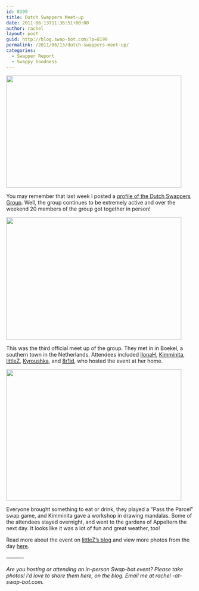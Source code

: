 ```yaml
---
id: 8199
title: Dutch Swappers Meet-up
date: 2011-06-13T11:36:51+00:00
author: rachel
layout: post
guid: http://blog.swap-bot.com/?p=8199
permalink: /2011/06/13/dutch-swappers-meet-up/
categories:
  - Swapper Report
  - Swappy Goodness
---
```

[<img src="http://blog.swap-bot.com/wp-content/uploads/2011/06/DutchSwappers1.jpg" alt="" title="DutchSwappers1" width="470" height="301" class="alignnone size-full wp-image-8200" srcset="http://blog.swap-bot.com/wp-content/uploads/2011/06/DutchSwappers1-300x192.jpg 300w, http://blog.swap-bot.com/wp-content/uploads/2011/06/DutchSwappers1.jpg 470w" sizes="(max-width: 470px) 100vw, 470px" />](http://s1215.photobucket.com/home/DutchSwappers/tag/Dutch+Swappers+Bijeenkomst+in+Boekel+en+Appeltern)

You may remember that last week I posted a [profile of the Dutch Swappers Group](http://blog.swap-bot.com/2011/05/05/dutch-swappers-group/). Well, the group continues to be extremely active and over the weekend 20 members of the group got together in person! 

[<img src="http://blog.swap-bot.com/wp-content/uploads/2011/06/DutchSwappers3.jpg" alt="" title="DutchSwappers3" width="470" height="329" class="alignnone size-full wp-image-8202" srcset="http://blog.swap-bot.com/wp-content/uploads/2011/06/DutchSwappers3-300x210.jpg 300w, http://blog.swap-bot.com/wp-content/uploads/2011/06/DutchSwappers3.jpg 470w" sizes="(max-width: 470px) 100vw, 470px" />](http://s1215.photobucket.com/albums/cc506/DutchSwappers/?action=view&current=DutchSwappersBoekelenAppeltern11en12juni20112.jpg&currenttag=Dutch%20Swappers%20Bijeenkomst%20in%20Boekel%20en%20Appeltern#!oZZ5QQcurrentZZhttp%3A%2F%2Fs1215.photobucket.com%2Falbums%2Fcc506%2FDutchSwappers%2F%3Faction%3Dview%26current%3DDutchSwappersBoekelenAppeltern11en12juni201112.jpg%26currenttag%3DDutch%20Swappers%20Bijeenkomst%20in%20Boekel%20en%20Appeltern)

This was the third official meet up of the group. They met in in Boekel, a southern town in the Netherlands. Attendees included [IlonaH](http://www.swap-bot.com/user:IlonaH), [Kimminita](http://www.swap-bot.com/user:Kimminita), [littleZ](http://www.swap-bot.com/user:littleZ), [Kyroushka](http://www.swap-bot.com/user:Kyroushka), and [8r1id](http://www.swap-bot.com/user:8r1id), who hosted the event at her home. 

[<img src="http://blog.swap-bot.com/wp-content/uploads/2011/06/DutchSwappers2.jpg" alt="" title="DutchSwappers2" width="470" height="353" class="alignnone size-full wp-image-8201" srcset="http://blog.swap-bot.com/wp-content/uploads/2011/06/DutchSwappers2-300x225.jpg 300w, http://blog.swap-bot.com/wp-content/uploads/2011/06/DutchSwappers2.jpg 470w" sizes="(max-width: 470px) 100vw, 470px" />](http://s1215.photobucket.com/albums/cc506/DutchSwappers/?action=view&current=DutchSwappersBoekelenAppeltern11en12juni201128.jpg&currenttag=Dutch%20Swappers%20Bijeenkomst%20in%20Boekel%20en%20Appeltern)

Everyone brought something to eat or drink, they played a &#8220;Pass the Parcel&#8221; swap game, and Kimminita gave a workshop in drawing mandalas. Some of the attendees stayed overnight, and went to the gardens of Appeltern the next day. It looks like it was a lot of fun and great weather, too!

Read more about the event on [littleZ&#8217;s blog](http://littlezhandmade.blogspot.com/2011/06/dutch-swappers-meeting.html) and view more photos from the day [here](http://s1215.photobucket.com/home/DutchSwappers/tag/Dutch+Swappers+Bijeenkomst+in+Boekel+en+Appeltern).

&#8212;&#8212;&#8212;-

_Are you hosting or attending an in-person Swap-bot event? Please take photos! I&#8217;d love to share them here, on the blog. Email me at rachel -at- swap-bot.com._